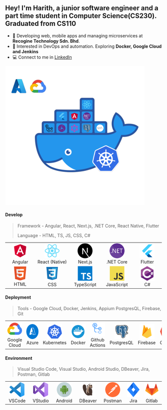 ## Hey! I'm Harith, a junior software engineer and a part time student in Computer Science(CS230). Graduated from CS110

-   🏢 Developing web, mobile apps and managing microservices at **Recogine Technology Sdn. Bhd**.
-   🌱 Interested in DevOps and automation. Exploring **Docker, Google Cloud and Jenkins**
-   💻 Connect to me in [LinkedIn](https://www.linkedin.com/in/hrithiqball/)

<img src="./img/stack.png" alt="Stack"  width="448"
                    height="448"/>

#### Develop

> Framework - Angular, React, Next.js, .NET Core, React Native, Flutter
>
> Language - HTML, TS, JS, CSS, C#

<table>
    <tr>
        <td align="center" width="96">
                <img
                    src="./img/angular.svg"
                    width="48"
                    height="48"
                    alt="Angular"
                />
            <br />
            Angular
        </td>
        <td align="center" width="115">
                <img
                    src="./img/react-original.svg"
                    width="48"
                    height="48"
                    alt="React"
                />
            <br />
            React (Native)
        </td>
        <td align="center" width="96">
                <img
                    src="./img/next.svg"
                    width="48"
                    height="48"
                    alt="Next.js"
                />
            <br />
            Next.js
        </td>
        <td align="center" width="96">
                <img
                    src="./img/dotnet.svg"
                    width="48"
                    height="48"
                    alt=".net"
                />
            <br />
            .NET Core
        </td>
        <td align="center" width="96">
                <img
                    src="./img/flutter.svg"
                    width="48"
                    height="48"
                    alt="Flutter"
                />
            <br />
            Flutter
        </td>
    </tr>
    <tr>
        <td align="center" width="96">
                <img
                    src="./img/html5.svg"
                    width="46"
                    height="46"
                    alt="HTML"
                />
            <br />
            HTML
        </td>
        <td align="center" width="96">
                <img
                    src="./img/css.svg"
                    width="48"
                    height="48"
                    alt="CSS"
                />
            <br />
            CSS
        </td>
        <td align="center" width="96">
                <img
                    src="./img/typescript-original.svg"
                    width="48"
                    height="48"
                    alt="TypeScript"
                />
            <br />
            TypeScript
        </td>
        <td align="center" width="96">
                <img
                    src="./img/javascript-original.svg"
                    width="48"
                    height="48"
                    alt="JavaScript"
                />
            <br />
            JavaScript
        </td>
        <td align="center" width="96">
                <img
                    src="./img/csharp-original.svg"
                    width="48"
                    height="48"
                    alt="C#"
                />
            <br />
            C#
        </td>
    </tr>
</table>

#### Deployment

> Tools - Google Cloud, Docker, Jenkins, Appium PostgresQL, Firebase, Git

<table>
  <tr>
    <td align="center" width="115">
        <img src="./img/google.svg" height="48" alt="Google CLoud" />
      <br>Google Cloud
    </td>
    <td align="center" width="94">
        <img src="./img/azure.svg" height="48" alt="Azure" />
      <br>Azure
    </td>
    <td align="center" width="96">
        <img src="./img/kubernetes.svg" height="48" width="48" alt="Kubernetes" />
      <br>Kubernetes
    </td>
    <td align="center" width="96">
        <img src="./img/docker.svg" height="48" width="48" alt="Docker" />
      <br>Docker
    </td>
    <td align="center" width="125">
        <img src="./img/actions.png" width="48" height="48" alt="Github Actions" />
      <br>Github Actions
    </td>
    <!-- <td align="center" width="96">
        <img src="./img/appium.svg" width="48" height="48" alt="Appium" />
      <br>Appium
    </td> -->
    <td align="center" width="96">
        <img src="./img/postgres.svg" width="48" height="48" alt="PostgresQL" />
      <br>PostgresQL
    </td>
    <td align="center" width="96">
        <img src="./img/firebase.svg" width="48" height="48" alt="Firebase" />
      <br>Firebase
    </td>
    <td align="center" width="96">
        <img src="./img/git.svg" width="48" height="48" alt="git" />
      <br>Git
    </td>
  </tr>
</table>

#### Environment

> Visual Studio Code, Visual Studio, Android Studio, DBeaver, Jira, Postman, Gitlab

<table>
    <tr>
        <td align="center" width="96">
                <img
                    src="./img/vscode.svg"
                    width="48"
                    height="48"
                    alt="Visual Studio Code"
                />
            VSCode
        </td>
        <td align="center" width="96">
                <img
                    src="./img/vstudio.svg"
                    width="48"
                    height="48"
                    alt="Visual Studio"
                />
            <br />
            VStudio
        </td>
        <td align="center" width="96">
                <img
                    src="./img/android.svg"
                    width="48"
                    height="48"
                    alt="Android Studio"
                />
            Android
        </td>
        <td align="center" width="96">
                <img
                    src="./img/dbeaver2.svg"
                    width="48"
                    height="48"
                    alt="DBeaver"
                />
            <br />
            DBeaver
        </td>
        <td align="center" width="96">
                <img
                    src="./img/postman.svg"
                    width="48"
                    height="48"
                    alt="Postman"
                />
            <br />
            Postman
        </td>
        <td align="center" width="96">
                <img
                    src="./img/jira.svg"
                    width="48"
                    height="48"
                    alt="DBeaver"
                />
            <br />
            Jira
        </td>
        <td align="center" width="96">
                <img
                    src="./img/gitlab.svg"
                    width="48"
                    height="48"
                    alt="Gitlab"
                />
            <br />
            Gitlab
        </td>
    </tr>
</table>
